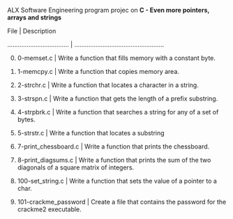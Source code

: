 ALX Software Engineering program projec on **C - Even more pointers, arrays and strings**

File | Description

................................... | ...................................................

0. 0-memset.c | Write a function that fills memory with a constant byte.

1. 1-memcpy.c | Write a function that copies memory area.

2. 2-strchr.c | Write a function that locates a character in a string.

3. 3-strspn.c | Write a function that gets the length of a prefix substring.

4. 4-strpbrk.c | Write a function that searches a string for any of a set of bytes.

5. 5-strstr.c | Write a function that locates a substring

6. 7-print_chessboard.c | Write a function that prints the chessboard.

7. 8-print_diagsums.c | Write a function that prints the sum of the two diagonals of a square matrix of integers.

8. 100-set_string.c | Write a function that sets the value of a pointer to a char.

9. 101-crackme_password | Create a file that contains the password for the crackme2 executable.
